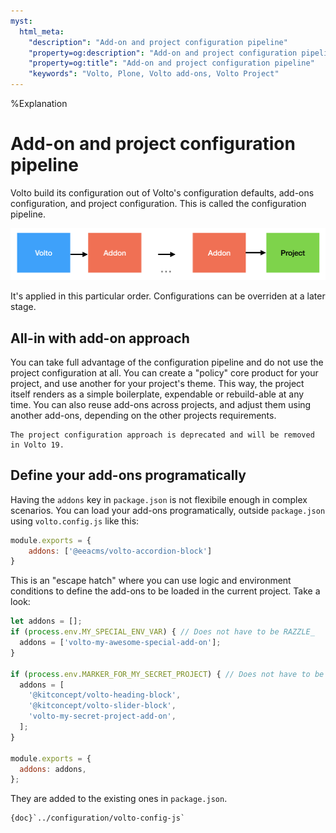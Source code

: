 ```yaml
---
myst:
  html_meta:
    "description": "Add-on and project configuration pipeline"
    "property=og:description": "Add-on and project configuration pipeline"
    "property=og:title": "Add-on and project configuration pipeline"
    "keywords": "Volto, Plone, Volto add-ons, Volto Project"
---
```

%Explanation
# Add-on and project configuration pipeline

Volto build its configuration out of Volto's configuration defaults, add-ons configuration, and project configuration.
This is called the configuration pipeline.

![Volto configuration pipeline](./configuration-pipeline.png)

It's applied in this particular order.
Configurations can be overriden at a later stage.

## All-in with add-on approach

You can take full advantage of the configuration pipeline and do not use the project configuration at all.
You can create a "policy" core product for your project, and use another for your project's theme.
This way, the project itself renders as a simple boilerplate, expendable or rebuild-able at any time.
You can also reuse add-ons across projects, and adjust them using another add-ons, depending on the other projects requirements.

```{deprecated} Volto 18.0.0
The project configuration approach is deprecated and will be removed in Volto 19.
```

## Define your add-ons programatically

Having the `addons` key in `package.json` is not flexibile enough in complex scenarios.
You can load your add-ons programatically, outside `package.json` using `volto.config.js` like this:

```js
module.exports = {
    addons: ['@eeacms/volto-accordion-block']
}
```

This is an "escape hatch" where you can use logic and environment conditions to define the add-ons to be loaded in the current project. Take a look:


```js
let addons = [];
if (process.env.MY_SPECIAL_ENV_VAR) { // Does not have to be RAZZLE_
  addons = ['volto-my-awesome-special-add-on'];
}

if (process.env.MARKER_FOR_MY_SECRET_PROJECT) { // Does not have to be RAZZLE_
  addons = [
    '@kitconcept/volto-heading-block',
    '@kitconcept/volto-slider-block',
    'volto-my-secret-project-add-on',
  ];
}

module.exports = {
  addons: addons,
};
```

They are added to the existing ones in `package.json`.

```{seealso}
{doc}`../configuration/volto-config-js`
```
